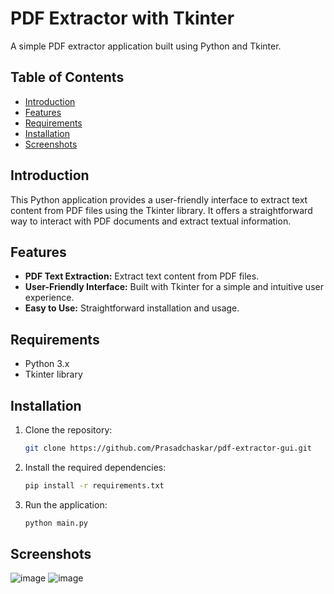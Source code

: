 # PDF Extractor with Tkinter

A simple PDF extractor application built using Python and Tkinter.

## Table of Contents

- [Introduction](#introduction)
- [Features](#features)
- [Requirements](#requirements)
- [Installation](#installation)
- [Screenshots](#screenshots)

## Introduction

This Python application provides a user-friendly interface to extract text content from PDF files using the Tkinter library. It offers a straightforward way to interact with PDF documents and extract textual information.

## Features

- **PDF Text Extraction:** Extract text content from PDF files.
- **User-Friendly Interface:** Built with Tkinter for a simple and intuitive user experience.
- **Easy to Use:** Straightforward installation and usage.

## Requirements

- Python 3.x
- Tkinter library

## Installation

1. Clone the repository:

   ```bash
   git clone https://github.com/Prasadchaskar/pdf-extractor-gui.git
2. Install the required dependencies:
   ```bash
   pip install -r requirements.txt
3. Run the application:
   ```bash
   python main.py

## Screenshots
![image](https://github.com/Prasadchaskar/pdf-extractor-gui/assets/72083319/3f67a4f8-2273-418a-89e1-c88397dbe75b)
![image](https://github.com/Prasadchaskar/pdf-extractor-gui/assets/72083319/bf18a60f-a68f-4565-bf83-03b044e7c959)

